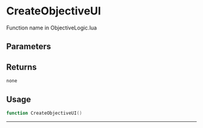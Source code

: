 # CreateObjectiveUI
Function name in ObjectiveLogic.lua
## Parameters

## Returns
`none`
## Usage
```lua
function CreateObjectiveUI()
```
---
